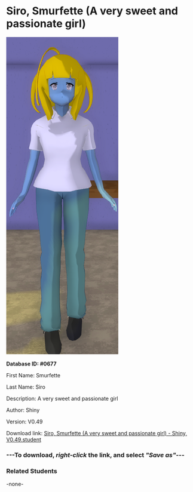 # Siro, Smurfette (A very sweet and passionate girl)

<img src="../../Files/Images/Siro, Smurfette (A very sweet and passionate girl).png" title="Siro, Smurfette (A very sweet and passionate girl) - Shiny, V0.49">

**Database ID: #0677**

First Name: Smurfette

Last Name: Siro

Description: A very sweet and passionate girl

Author: Shiny

Version: V0.49

Download link: <a href="https://raw.githubusercontent.com/Arbiter1223/Daigaku-Gurashi-Custom-Students/master/Files/Student%20Files/Siro%2C%20Smurfette%20(A%20very%20sweet%20and%20passionate%20girl)%20-%20Shiny%2C%20V0.49.student">Siro, Smurfette (A very sweet and passionate girl) - Shiny, V0.49.student</a>

### ---**To download, _right-click_ the link, and select _"Save as"_**---

### Related Students

-none-

